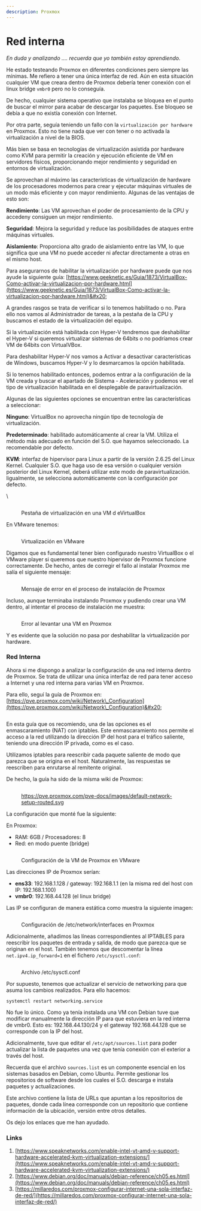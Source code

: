 ```yaml
---
description: Proxmox
---
```


# Red interna

_En duda y analizando .... recuerda que yo también estoy aprendiendo._

He estado testeando Proxmox en diferentes condiciones pero siempre las mínimas. Me refiero a tener una única interfaz de red. Aún en esta situación cualquier VM que creara dentro de Proxmox debería tener conexión con el linux bridge `vmbr0` pero no lo conseguía.

De hecho, cualquier sistema operativo que instalaba se bloquea en el punto de buscar el mirror para acabar de descargar los paquetes. Ese bloqueo se debía a que no existía conexión con Internet.

Por otra parte, seguía teniendo un fallo con la `virtualización por hardware` en Proxmox.  Esto no tiene nada que ver con tener o no activada la virtualización a nivel de la BIOS.&#x20;

Más bien se basa en tecnologías de virtualización asistida por hardware como KVM para permitir la creación y ejecución eficiente de VM en servidores físicos, proporcionando mejor rendimiento y seguridad en entornos de virtualización.&#x20;

Se aprovechan al máximo las características de virtualización de hardware de los procesadores modernos para crear y ejecutar máquinas virtuales de un modo más eficiente y con mayor rendimiento.  Algunas de las ventajas de esto son:

**Rendimiento**: Las VM aprovechan el poder de procesamiento de la CPU y accedeny consiguen un mejor rendimiento.

**Seguridad**: Mejora la seguridad  y reduce las posibilidades de ataques entre máquinas virtuales.

**Aislamiento**: Proporciona alto grado de aislamiento entre las VM, lo que significa que una VM no puede acceder ni afectar directamente a otras en el mismo host.



Para asegurarnos de habilitar la virtualización por hardware puede que nos ayude la siguiente guía: [https://www.geeknetic.es/Guia/1873/VirtualBox-Como-activar-la-virtualizacion-por-hardware.html](https://www.geeknetic.es/Guia/1873/VirtualBox-Como-activar-la-virtualizacion-por-hardware.html)&#x20;

A grandes rasgos se trata de verificar si lo tenemos habilitado o no. Para ello nos vamos al Administrador de tareas, a la pestaña de la CPU y buscamos el estado de la virtualización del equipo.

Si la virtualización está habilitada con Hyper-V tendremos que deshabilitar el Hyper-V si queremos virtualizar sistemas de 64bits o no podríamos crear VM de 64bits con VirtualVBox.

Para deshabilitar Hyper-V nos vamos a Activar a desactivar características de Windows, buscamos Hyper-V y lo desmarcamos la opción habilitada.&#x20;

Si lo tenemos habilitado entonces, podemos entrar a la configuración de la VM creada y buscar el apartado de Sistema - Aceleración y podemos ver el tipo de virtualización habilitada en el desplegable de paravirtualización.

Algunas de las siguientes opciones se encuentran entre las características a seleccionar:

**Ninguno**: VirtualBox no aprovecha ningún tipo de tecnología de virtualización.

**Predeterminado**: habilitado automáticamente al crear la VM. Utiliza el método más adecuado en función del S.O. que hayamos seleccionado. La recomendable por defecto.

**KVM**: interfaz de hipervisor para Linux a partir de la versión 2.6.25 del Linux Kernel. Cualquier S.O. que haga uso de esa versión o cualquier versión posterior del Linux Kernel, deberá utilizar este modo de paravirtualización. Iigualmente, se selecciona automáticamente con la configuración por defecto.

\


<figure><img src="../../.gitbook/assets/image (237).png" alt=""><figcaption><p>Pestaña de virtualización en una VM d eVirtualBox</p></figcaption></figure>

En VMware tenemos:

<figure><img src="../../.gitbook/assets/image (238).png" alt=""><figcaption><p>Virtualización en VMware</p></figcaption></figure>

Digamos que es fundamental tener bien configurado nuestro VirtualBox o el VMware player si queremos que nuestro hipervisor de Proxmox funcione correctamente. De hecho, antes de corregir el fallo al instalar Proxmox me salía el siguiente mensaje:

<figure><img src="../../.gitbook/assets/image (239).png" alt=""><figcaption><p>Mensaje de error en el proceso de instalación de Proxmox</p></figcaption></figure>

Incluso, aunque terminaba instalando Proxmox y pudiendo crear una VM dentro, al intentar el proceso de instalación me muestra:

<figure><img src="../../.gitbook/assets/image (240).png" alt=""><figcaption><p>Error al levantar una VM en Proxmox</p></figcaption></figure>

Y es evidente que la solución no pasa por deshabilitar la virtualización por hardware.

### Red Interna

Ahora si me dispongo a analizar la configuración de una red interna dentro de Proxmox. Se trata de utilizar una única interfaz de red para tener acceso a Internet y una red interna para varias VM en Proxmox.

Para ello, seguí la guía de Proxmox en: [https://pve.proxmox.com/wiki/Network\_Configuration](https://pve.proxmox.com/wiki/Network\_Configuration)&#x20;



<figure><img src="../../.gitbook/assets/image (241).png" alt=""><figcaption></figcaption></figure>

En esta guía que os recomiendo, una de las opciones es el enmascaramiento (NAT) con iptables. Este enmascaramiento nos permite el acceso a la red utilizando la dirección IP del host para el tráfico saliente, teniendo una dirección IP privada, como es el caso.

Utilizamos iptables para reescribir cada paquete saliente de modo que parezca que se origina en el host. Naturalmente, las respuestas se reescriben para enrutarse al remitente original.

De hecho, la guía ha sido de la misma wiki de Proxmox:

&#x20;

<figure><img src="../../.gitbook/assets/image (242).png" alt=""><figcaption><p><a href="https://pve.proxmox.com/pve-docs/images/default-network-setup-routed.svg">https://pve.proxmox.com/pve-docs/images/default-network-setup-routed.svg</a></p></figcaption></figure>



La configuración que monté fue la siguiente:

En Proxmox:

* RAM: 6GB / Procesadores: 8
* Red: en modo puente (bridge)

<figure><img src="../../.gitbook/assets/image (4) (1).png" alt=""><figcaption><p>Configuración de la VM de Proxmox en VMware</p></figcaption></figure>

Las direcciones IP de Proxmox serían:

* **ens33**: 192.168.1.128 / gateway: 192.168.1.1 (en la misma red del host con IP: 192.168.1.100)
* **vmbr0**: 192.168.44.128 (el linux bridge)

Las IP se configuran de manera estática como muestra la siguiente imagen:

<figure><img src="../../.gitbook/assets/image (1) (1) (1) (1).png" alt=""><figcaption><p>Configuración de /etc/network/interfaces en Proxmox</p></figcaption></figure>

Adicionalmente, añadimos las líneas correspondientes al IPTABLES para reescribir los paquetes de entrada y salida, de modo que parezca que se originan en el host. También tenemos que descomentar la línea `net.ipv4.ip_forward=1` en el fichero `/etc/sysctl.conf`:

<figure><img src="../../.gitbook/assets/image (2) (1) (1).png" alt=""><figcaption><p>Archivo /etc/sysctl.conf</p></figcaption></figure>

Por supuesto, tenemos que actualizar el servicio de networking para que asuma los cambios realizados. Para ello hacemos:

```
systemctl restart networking.service
```



No fue lo único. Como ya tenía instalada una VM con Debian tuve que modificar manualmente la dirección IP para que estuviera en la red interna de vmbr0. Esto es: 192.168.44.130/24 y el gateway  192.168.44.128 que se corresponde con la IP del host.&#x20;

Adicionalmente, tuve que editar el  `/etc/apt/sources.list` para poder actualizar la lista de paquetes una vez que tenía conexión con el exterior a través del host.

Recuerda que el archivo `sources.list` es un componente esencial en los sistemas basados en Debian, como Ubuntu. Permite gestionar los repositorios de software desde los cuales el S.O.  descarga e instala paquetes y actualizaciones.&#x20;

Este archivo contiene la lista de URLs que apuntan a los repositorios de paquetes, donde cada línea corresponde con un repositorio que contiene información de la ubicación, versión entre otros detalles.&#x20;

Os dejo los enlaces que me han ayudado.

### Links

1. [https://www.speaknetworks.com/enable-intel-vt-amd-v-support-hardware-accelerated-kvm-virtualization-extensions/](https://www.speaknetworks.com/enable-intel-vt-amd-v-support-hardware-accelerated-kvm-virtualization-extensions/)
2. [https://www.debian.org/doc/manuals/debian-reference/ch05.es.html](https://www.debian.org/doc/manuals/debian-reference/ch05.es.html)
3. [https://millaredos.com/proxmox-configurar-internet-una-sola-interfaz-de-red/](https://millaredos.com/proxmox-configurar-internet-una-sola-interfaz-de-red/)

&#x20;

